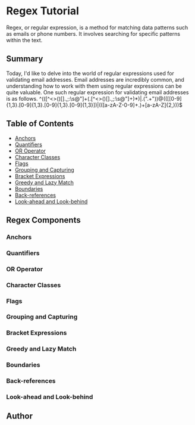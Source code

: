 # Regex Tutorial
Regex, or regular expression, is a method for matching data patterns such as emails or phone numbers. It involves searching for specific patterns within the text.


## Summary
Today, I'd like to delve into the world of regular expressions used for validating email addresses. Email addresses are incredibly common, and understanding how to work with them using regular expressions can be quite valuable. One such regular expression for validating email addresses is as follows.
^(([^<>()[]\.,;:\s@"]+(.[^<>()[]\.,;:\s@"]+)*)|.(".+"))@(([[0-9]{1,3}.[0-9]{1,3}.[0-9]{1,3}.[0-9]{1,3}])|(([a-zA-Z-0-9]+.)+[a-zA-Z]{2,}))$

## Table of Contents

- [Anchors](#anchors)
- [Quantifiers](#quantifiers)
- [OR Operator](#or-operator)
- [Character Classes](#character-classes)
- [Flags](#flags)
- [Grouping and Capturing](#grouping-and-capturing)
- [Bracket Expressions](#bracket-expressions)
- [Greedy and Lazy Match](#greedy-and-lazy-match)
- [Boundaries](#boundaries)
- [Back-references](#back-references)
- [Look-ahead and Look-behind](#look-ahead-and-look-behind)

## Regex Components

### Anchors

### Quantifiers

### OR Operator

### Character Classes

### Flags

### Grouping and Capturing

### Bracket Expressions

### Greedy and Lazy Match

### Boundaries

### Back-references

### Look-ahead and Look-behind

## Author
